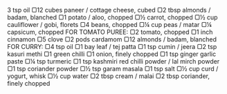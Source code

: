 3 tsp oil
▢12 cubes paneer / cottage cheese, cubed
▢2 tbsp almonds / badam, blanched
▢1 potato / aloo, chopped
▢½ carrot, chopped
▢½ cup cauliflower / gobi, florets
▢4 beans, chopped
▢¼ cup peas / matar
▢¼ capsicum, chopped
FOR TOMATO PUREE:
▢2 tomato, chopped
▢1 inch cinnamon
▢5 clove
▢2 pods cardamom
▢12  almonds / badam, blanched
FOR CURRY:
▢4 tsp oil
▢1 bay leaf / tej patta
▢1 tsp cumin / jeera
▢2 tsp kasuri methi
▢1 green chilli
▢1 onion, finely chopped
▢1 tsp ginger garlic paste
▢¼ tsp turmeric
▢1 tsp kashmiri red chilli powder / lal mirch powder
▢1 tsp coriander powder
▢½ tsp garam masala
▢1 tsp salt
▢½ cup curd / yogurt, whisk
▢½ cup water
▢2 tbsp cream / malai
▢2 tbsp coriander, finely chopped